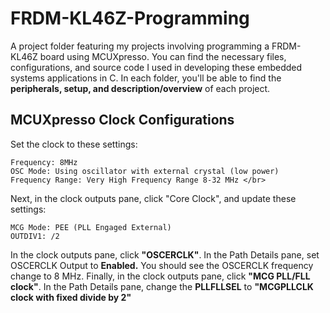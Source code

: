 # FRDM-KL46Z-Programming

A project folder featuring my projects involving programming a FRDM-KL46Z board using MCUXpresso. You can find the necessary files, configurations, and source code I used in developing these embedded systems applications in C. In each folder, you'll be able to find the **peripherals, setup, and description/overview** of each project.


## MCUXpresso Clock Configurations
Set the clock to these settings:
```
Frequency: 8MHz
OSC Mode: Using oscillator with external crystal (low power)
Frequency Range: Very High Frequency Range 8-32 MHz </br>
```
Next, in the clock outputs pane, click "Core Clock", and update these settings:
```
MCG Mode: PEE (PLL Engaged External)
OUTDIV1: /2
```
In the clock outputs pane, click **"OSCERCLK"**. In the Path Details pane, set
OSCERCLK Output to **Enabled.** You should see the OSCERCLK frequency change to 8 MHz.
Finally, in the clock outputs pane, click **"MCG PLL/FLL clock"**. In the Path Details pane,
change the **PLLFLLSEL** to **"MCGPLLCLK clock with fixed divide by 2"** 
